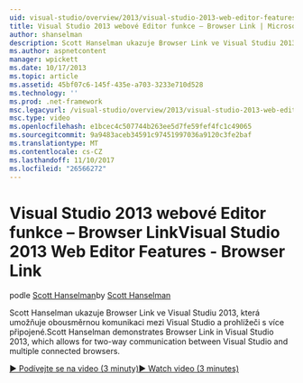 ```yaml
---
uid: visual-studio/overview/2013/visual-studio-2013-web-editor-features-browser-link
title: Visual Studio 2013 webové Editor funkce – Browser Link | Microsoft Docs
author: shanselman
description: Scott Hanselman ukazuje Browser Link ve Visual Studiu 2013, která umožňuje obousměrnou komunikaci mezi Visual Studio a prohlížeči s více připojených...
ms.author: aspnetcontent
manager: wpickett
ms.date: 10/17/2013
ms.topic: article
ms.assetid: 45bf07c6-145f-435e-a703-3233e710d528
ms.technology: ''
ms.prod: .net-framework
msc.legacyurl: /visual-studio/overview/2013/visual-studio-2013-web-editor-features-browser-link
msc.type: video
ms.openlocfilehash: e1bcec4c507744b263ee5d7fe59fef4fc1c49065
ms.sourcegitcommit: 9a9483aceb34591c97451997036a9120c3fe2baf
ms.translationtype: MT
ms.contentlocale: cs-CZ
ms.lasthandoff: 11/10/2017
ms.locfileid: "26566272"
---
```

<a name="visual-studio-2013-web-editor-features---browser-link"></a><span data-ttu-id="624ce-103">Visual Studio 2013 webové Editor funkce – Browser Link</span><span class="sxs-lookup"><span data-stu-id="624ce-103">Visual Studio 2013 Web Editor Features - Browser Link</span></span>
====================
<span data-ttu-id="624ce-104">podle [Scott Hanselman](https://github.com/shanselman)</span><span class="sxs-lookup"><span data-stu-id="624ce-104">by [Scott Hanselman](https://github.com/shanselman)</span></span>

<span data-ttu-id="624ce-105">Scott Hanselman ukazuje Browser Link ve Visual Studiu 2013, která umožňuje obousměrnou komunikaci mezi Visual Studio a prohlížeči s více připojené.</span><span class="sxs-lookup"><span data-stu-id="624ce-105">Scott Hanselman demonstrates Browser Link in Visual Studio 2013, which allows for two-way communication between Visual Studio and multiple connected browsers.</span></span>

[<span data-ttu-id="624ce-106">&#9654; Podívejte se na video (3 minuty)</span><span class="sxs-lookup"><span data-stu-id="624ce-106">&#9654; Watch video (3 minutes)</span></span>](https://channel9.msdn.com/Blogs/ASP-NET-Site-Videos/visual-studio-2013-web-editor-features-browser-link)
